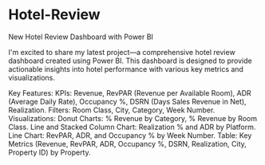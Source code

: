 # Hotel-Review

 New Hotel Review Dashboard with Power BI 
 
I'm excited to share my latest project—a comprehensive hotel review dashboard created using Power BI. This dashboard is designed to provide actionable insights into hotel performance with various key metrics and visualizations.

Key Features:
KPIs: Revenue, RevPAR (Revenue per Available Room), ADR (Average Daily Rate), Occupancy %, DSRN (Days Sales Revenue in Net), Realization.
Filters: Room Class, City, Category, Week Number.
Visualizations:
Donut Charts: % Revenue by Category, % Revenue by Room Class.
Line and Stacked Column Chart: Realization % and ADR by Platform.
Line Chart: RevPAR, ADR, and Occupancy % by Week Number.
Table: Key Metrics (Revenue, RevPAR, ADR, Occupancy %, DSRN, Realization, City, Property ID) by Property.
